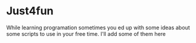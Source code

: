 # Just4fun
While learning programation sometimes you ed up with some ideas about some scripts to use in your free time. I'll add some of them here
